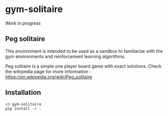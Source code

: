 # gym-solitaire

*Work in progress* 

## Peg solitaire

This environment is intended to be used as a sandbox to familiarize with the gym environments and reinforcement learning algorithms.

Peg solitaire is a simple one player board game with exact solutions. Check the wikipedia page for more information : https://en.wikipedia.org/wiki/Peg_solitaire


## Installation
```bash
cd gym-solitaire
pip install -e .
```
